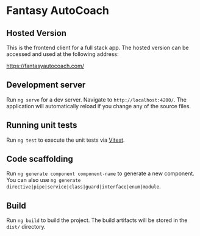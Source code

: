 # Fantasy AutoCoach

## Hosted Version

This is the frontend client for a full stack app. The hosted version can be accessed and used at the following address:

https://fantasyautocoach.com/

## Development server

Run `ng serve` for a dev server. Navigate to `http://localhost:4200/`. The application will automatically reload if you change any of the source files.

## Running unit tests

Run `ng test` to execute the unit tests via [Vitest](https://vitest.dev/guide/browser/).

## Code scaffolding

Run `ng generate component component-name` to generate a new component. You can also use `ng generate directive|pipe|service|class|guard|interface|enum|module`.

## Build

Run `ng build` to build the project. The build artifacts will be stored in the `dist/` directory.
